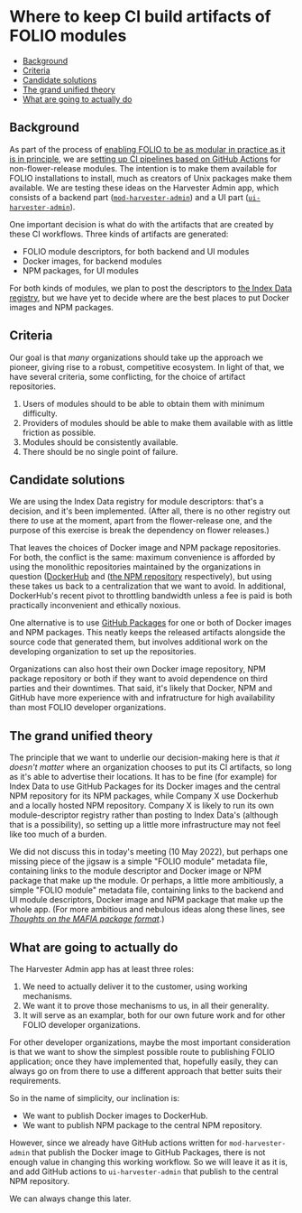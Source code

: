 # Where to keep CI build artifacts of FOLIO modules

<!-- md2toc -l 2 repositories.md -->
* [Background](#background)
* [Criteria](#criteria)
* [Candidate solutions](#candidate-solutions)
* [The grand unified theory](#the-grand-unified-theory)
* [What are going to actually do](#what-are-going-to-actually-do)


## Background

As part of the process of [enabling FOLIO to be as modular in practice as it is in principle](../README.md), we are [setting up CI pipelines based on GitHub Actions](indexdata-ci.md) for non-flower-release modules. The intention is to make them available for FOLIO installations to install, much as creators of Unix packages make them available. We are testing these ideas on the Harvester Admin app, which consists of
a backend part ([`mod-harvester-admin`](https://github.com/indexdata/mod-harvester-admin))
and
a UI part ([`ui-harvester-admin`](https://github.com/indexdata/ui-harvester-admin)).

One important decision is what do with the artifacts that are created by these CI workflows. Three kinds of artifacts are generated:
* FOLIO module descriptors, for both backend and UI modules
* Docker images, for backend modules
* NPM packages, for UI modules

For both kinds of modules, we plan to post the descriptors to [the Index Data registry](https://registry.folio-dev.indexdata.com/), but we have yet to decide where are the best places to put Docker images and NPM packages.


## Criteria

Our goal is that _many_ organizations should take up the approach we pioneer, giving rise to a robust, competitive ecosystem. In light of that, we have several criteria, some conflicting, for the choice of artifact repositories.

1. Users of modules should to be able to obtain them with minimum difficulty.
2. Providers of modules should be able to make them available with as little friction as possible.
3. Modules should be consistently available.
4. There should be no single point of failure.


## Candidate solutions

We are using the Index Data registry for module descriptors: that's a decision, and it's been implemented. (After all, there is no other registry out there _to_ use at the moment, apart from the flower-release one, and the purpose of this exercise is break the dependency on flower releases.)

That leaves the choices of Docker image and NPM package repositories. For both, the conflict is the same: maximum convenience is afforded by using the monolithic repositories maintained by the organizations in question ([DockerHub](https://hub.docker.com/) and ([the NPM repository](https://www.npmjs.com/) respectively), but using these takes us back to a centralization that we want to avoid. In additional, DockerHub's recent pivot to throttling bandwidth unless a fee is paid is both practically inconvenient and ethically noxious.

One alternative is to use [GitHub Packages](https://github.com/features/packages) for one or both of Docker images and NPM packages. This neatly keeps the released artifacts alongside the source code that generated them, but involves additional work on the developing organization to set up the repositories.

Organizations can also host their own Docker image repository, NPM package repository or both if they want to avoid dependence on third parties and their downtimes. That said, it's likely that Docker, NPM and GitHub have more experience with and infratructure for high availability than most FOLIO developer organizations.


## The grand unified theory

The principle that we want to underlie our decision-making here is that _it doesn't matter_ where an organization chooses to put its CI artifacts, so long as it's able to advertise their locations. It has to be fine (for example) for Index Data to use GitHub Packages for its Docker images and the central NPM repository for its NPM packages, while Company X use Dockerhub and a locally hosted NPM repository. Company X is likely to run its own module-descriptor registry rather than posting to Index Data's (although that is a possibility), so setting up a little more infrastructure may not feel like too much of a burden.

We did not discuss this in today's meeting (10 May 2022), but perhaps one missing piece of the jigsaw is a simple "FOLIO module" metadata file, containing links to the module descriptor and Docker image or NPM package that make up the module. Or perhaps, a little more ambitiously, a simple "FOLIO module" metadata file, containing links to the backend and UI module descriptors, Docker image and NPM package that make up the whole app. (For more ambitious and nebulous ideas along these lines, see [_Thoughts on the MAFIA package format_](package.md).)


## What are going to actually do

The Harvester Admin app has at least three roles:
1. We need to actually deliver it to the customer, using working mechanisms.
2. We want it to prove those mechanisms to us, in all their generality.
3. It will serve as an examplar, both for our own future work and for other FOLIO developer organizations.

For other developer organizations, maybe the most important consideration is that we want to show the simplest possible route to publishing FOLIO application; once they have implemented that, hopefully easily, they can always go on from there to use a different approach that better suits their requirements.

So in the name of simplicity, our inclination is:
* We want to publish Docker images to DockerHub.
* We want to publish NPM package to the central NPM repository.

However, since we already have GitHub actions written for `mod-harvester-admin` that publish the Docker image to GitHub Packages, there is not enough value in changing this working workflow. So we will leave it as it is, and add GitHub actions to `ui-harvester-admin` that publish to the central NPM repository.

We can always change this later.


